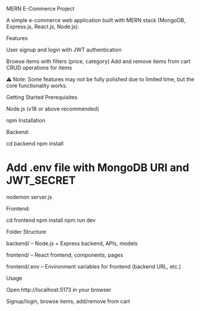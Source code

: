 MERN E-Commerce Project

A simple e-commerce web application built with MERN stack (MongoDB, Express.js, React.js, Node.js).

Features

User signup and login with JWT authentication

Browse items with filters (price, category)
Add and remove items from cart
CRUD operations for items

⚠️ Note: Some features may not be fully polished due to limited time, but the core functionality works.

Getting Started
Prerequisites

Node.js (v18 or above recommended)

npm Installation



Backend:

cd backend
npm install
# Add .env file with MongoDB URI and JWT_SECRET
nodemon server.js


Frontend:

cd frontend
npm install
npm run dev

Folder Structure

backend/ – Node.js + Express backend, APIs, models

frontend/ – React frontend, components, pages

frontend/.env – Environment variables for frontend (backend URL, etc.)

Usage

Open http://localhost:5173 in your browser

Signup/login, browse items, add/remove from cart

